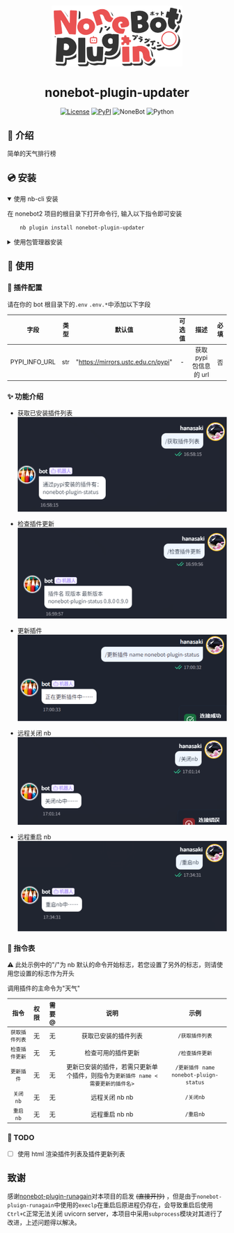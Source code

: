 <div align="center">

<a href="https://v2.nonebot.dev/store">
    <img src="./docs/NoneBotPlugin.svg" width="300" alt="logo">
</a>

# nonebot-plugin-updater

[![License](https://img.shields.io/github/license/hanasa2023/nonebot-plugin-updater.svg)](./LICENSE)
[![PyPI](https://img.shields.io/pypi/v/nonebot-plugin-updater.svg)](https://pypi.python.org/pypi/nonebot-plugin-updater)
![NoneBot](https://img.shields.io/badge/nonebot-2.3.0+-red.svg)
![Python](https://img.shields.io/badge/python-3.9+-blue.svg)

</div>

## 📖 介绍

简单的天气排行榜

## 💿 安装

<details open>
<summary>使用 nb-cli 安装</summary>

在 nonebot2 项目的根目录下打开命令行, 输入以下指令即可安装

```sh
    nb plugin install nonebot-plugin-updater
```

</details>

<details>
<summary>使用包管理器安装</summary>

在 nonebot2 项目的插件目录下, 打开命令行, 根据你使用的包管理器, 输入相应的安装命令

<details>
<summary>pip</summary>

```sh
  pip install nonebot-plugin-updater
```

</details>

打开 nonebot2 项目根目录下的 `pyproject.toml` 文件, 在 `[tool.nonebot]` 部分追加写入

```python
    plugins = ["nonebot_plugin_updater"]
```

</details>

## 🎉 使用

### 🔧 插件配置

请在你的 bot 根目录下的`.env` `.env.*`中添加以下字段

|     字段      | 类型 |               默认值               | 可选值 |          描述          | 必填 |
| :-----------: | :--: | :--------------------------------: | :----: | :--------------------: | :--: |
| PYPI_INFO_URL | str  | "https://mirrors.ustc.edu.cn/pypi" |   -    | 获取 pypi 包信息的 url |  否  |

### ✨ 功能介绍

- 获取已安装插件列表 <br>
  ![plugin_list](./docs/plugin_list.png)

- 检查插件更新<br>
  ![check_update](./docs/check_update.png)

- 更新插件<br>
  ![update_plugin](./docs/update_plugin.png)

- 远程关闭 nb<br>
  ![close_nb](./docs/close_nb.png)

- 远程重启 nb <br>
  ![restart_nb](./docs/restart_nb.png)

### 🤖 指令表

⚠️ 此处示例中的"/"为 nb 默认的命令开始标志，若您设置了另外的标志，则请使用您设置的标志作为开头

调用插件的主命令为"天气"

|      指令      | 权限 | 需要@ |                                       说明                                       |                  示例                  |
| :------------: | :--: | :---: | :------------------------------------------------------------------------------: | :------------------------------------: |
| `获取插件列表` |  无  |  无   |                               获取已安装的插件列表                               |            `/获取插件列表`             |
| `检查插件更新` |  无  |  无   |                                检查可用的插件更新                                |            `/检查插件更新`             |
|   `更新插件`   |  无  |  无   | 更新已安装的插件，若需只更新单个插件，则指令为`更新插件 name <需要更新的插件名>` | `/更新插件 name nonebot-pluign-status` |
|    `关闭nb`    |  无  |  无   |                                  远程关闭 nb nb                                  |               `/关闭nb`                |
|    `重启nb`    |  无  |  无   |                                  远程重启 nb nb                                  |               `/重启nb`                |

### 🚩 TODO

- [ ] 使用 html 渲染插件列表及插件更新列表

## 致谢

感谢[nonebot-plugin-runagain](https://github.com/NCBM/nonebot-plugin-runagain)对本项目的启发 ~~(直接开抄)~~ ，但是由于`nonebot-pluign-runagain`中使用的`execlp`在重启后原进程仍存在，会导致重启后使用`Ctrl+C`正常无法关闭 uvicorn server，本项目中采用`subprocess`模块对其进行了改进，上述问题得以解决。
